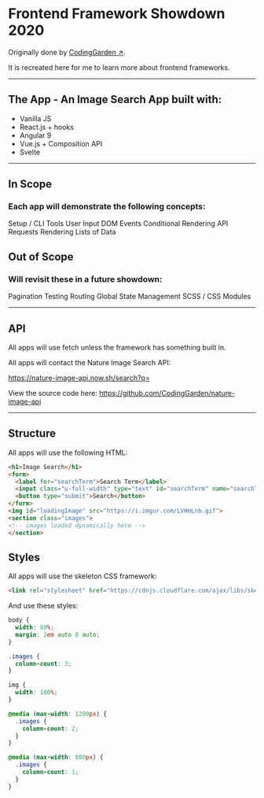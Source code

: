 # Frontend Framework Showdown 2020

Originally done by [CodingGarden ↗](https://github.com/CodingGarden/frontend-framework-showdown-2020).

It is recreated here for me to learn more about frontend frameworks.

---

## The App - An Image Search App built with:

- Vanilla JS
- React.js + hooks
- Angular 9
- Vue.js + Composition API
- Svelte

---

## In Scope

### Each app will demonstrate the following concepts:
Setup / CLI Tools
User Input
DOM Events
Conditional Rendering
API Requests
Rendering Lists of Data

## Out of Scope

### Will revisit these in a future showdown:

Pagination
Testing
Routing
Global State Management
SCSS / CSS Modules

---

## API

All apps will use fetch unless the framework has something built in.

All apps will contact the Nature Image Search API:

https://nature-image-api.now.sh/search?q=

View the source code here: https://github.com/CodingGarden/nature-image-api

---

## Structure

All apps will use the following HTML:

```html
<h1>Image Search</h1>
<form>
  <label for="searchTerm">Search Term</label>
  <input class="u-full-width" type="text" id="searchTerm" name="searchTerm">
  <button type="submit">Search</button>
</form>
<img id="loadingImage" src="https://i.imgur.com/LVHmLnb.gif">
<section class="images">
<!-- images loaded dynamically here -->
</section>
```

## Styles

All apps will use the skeleton CSS framework:

```html
<link rel="stylesheet" href="https://cdnjs.cloudflare.com/ajax/libs/skeleton/2.0.4/skeleton.min.css">
```

And use these styles:

```css
body {
  width: 80%;
  margin: 2em auto 0 auto;
}

.images {
  column-count: 3;
}

img {
  width: 100%;
}

@media (max-width: 1200px) {
  .images {
    column-count: 2;
  }
}

@media (max-width: 800px) {
  .images {
    column-count: 1;
  }
}
```